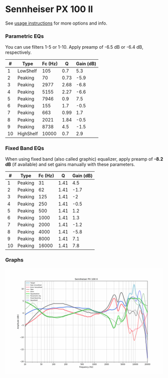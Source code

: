 # Sennheiser PX 100 II
See [usage instructions](https://github.com/jaakkopasanen/AutoEq#usage) for more options and info.

### Parametric EQs
You can use filters 1-5 or 1-10. Apply preamp of -6.5 dB or -6.4 dB, respectively.

|   # | Type      |   Fc (Hz) |    Q |   Gain (dB) |
|-----|-----------|-----------|------|-------------|
|   1 | LowShelf  |       105 | 0.7  |         5.3 |
|   2 | Peaking   |        70 | 0.73 |        -5.9 |
|   3 | Peaking   |      2977 | 2.68 |        -6.8 |
|   4 | Peaking   |      5155 | 2.27 |        -6.6 |
|   5 | Peaking   |      7946 | 0.9  |         7.5 |
|   6 | Peaking   |       155 | 1.7  |        -0.5 |
|   7 | Peaking   |       663 | 0.99 |         1.7 |
|   8 | Peaking   |      2021 | 1.84 |        -0.5 |
|   9 | Peaking   |      8738 | 4.5  |        -1.5 |
|  10 | HighShelf |     10000 | 0.7  |         2.9 |

### Fixed Band EQs
When using fixed band (also called graphic) equalizer, apply preamp of **-8.2 dB** (if available) and set gains manually with these parameters.

|   # | Type    |   Fc (Hz) |    Q |   Gain (dB) |
|-----|---------|-----------|------|-------------|
|   1 | Peaking |        31 | 1.41 |         4.5 |
|   2 | Peaking |        62 | 1.41 |        -1.7 |
|   3 | Peaking |       125 | 1.41 |        -2   |
|   4 | Peaking |       250 | 1.41 |        -0.5 |
|   5 | Peaking |       500 | 1.41 |         1.2 |
|   6 | Peaking |      1000 | 1.41 |         1.3 |
|   7 | Peaking |      2000 | 1.41 |        -1.2 |
|   8 | Peaking |      4000 | 1.41 |        -5.8 |
|   9 | Peaking |      8000 | 1.41 |         7.1 |
|  10 | Peaking |     16000 | 1.41 |         7.8 |

### Graphs
![](./Sennheiser%20PX%20100%20II.png)
